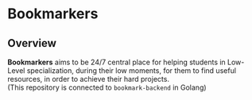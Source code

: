 # **Bookmarkers**

## **Overview**

**Bookmarkers** aims to be 24/7 central place for helping students in Low-Level specialization, during their low moments, for them to find useful resources, in order to achieve their hard projects. <br>
(This repository is connected to `bookmark-backend` in Golang)
